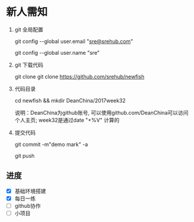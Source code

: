 # 新人需知

1. git 全局配置

   git config --global user.email "sre@srehub.com"

   git config --global user.name "sre"

2. git 下载代码

   git clone git clone https://github.com/srehub/newfish

3. 代码目录

   cd newfish && mkdir DeanChina/2017week32

   说明：DeanChina为github账号, 可以使用github.com/DeanChina可以访问个人主页; week32是通过date "+%V" 计算的


4. 提交代码
   
   git commit -m"demo mark"  -a

   git push

## 进度
- [x] 基础环境搭建
- [x] 每日一练
- [ ] github协作
- [ ] 小项目
